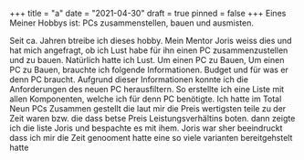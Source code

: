+++
title = "a"
date = "2021-04-30"
draft = true
pinned = false
+++
Eines Meiner Hobbys ist: PCs zusammenstellen, bauen und  ausmisten.

Seit ca. Jahren btreibe ich dieses hobby.  Mein Mentor Joris weiss dies und hat mich angefragt, ob ich Lust habe für ihn einen PC zusammenzustellen und zu bauen. Natürlich hatte ich Lust. Um einen PC zu Bauen, Um einen PC zu Bauen, brauchte ich folgende Informationen. Budget und für was er denn PC braucht. Aufgrund dieser Informationen konnte ich die Anforderungen des neuen PC herausfiltern. So erstellte ich eine Liste mit allen Komponenten, welche ich für denn PC benötigte. Ich hatte im Total Neun PCs Zusammen gestellt die laut mir die Preis wertigsten teile zu der Zeit waren bzw. die dass betse Preis Leistungsverhältins boten. dann zeigte ich die liste Joris und bespachte es mit ihem. Joris war sher beeindruckt dass ich mir die Zeit genooment hatte eine so viele varianten bereitgehstelt hatte
